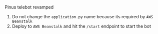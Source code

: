 Pinus telebot revamped 

1. Do not change the `application.py` name because its required by `AWS Beanstalk`
2. Deploy to `AWS Beanstalk` and hit the `/start` endpoint to start the bot
